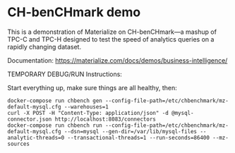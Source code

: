 # CH-benCHmark demo

This is a demonstration of Materialize on CH-benCHmark—a mashup of TPC-C and
TPC-H designed to test the speed of analytics queries on a rapidly changing
dataset.

Documentation: <https://materialize.com/docs/demos/business-intelligence/>

TEMPORARY DEBUG/RUN Instructions:

Start everything up, make sure things are all healthy, then:
```
docker-compose run chbench gen --config-file-path=/etc/chbenchmark/mz-default-mysql.cfg --warehouses=1
curl -X POST -H "Content-Type: application/json" -d @mysql-connector.json http://localhost:8083/connectors
docker-compose run chbench run --config-file-path=/etc/chbenchmark/mz-default-mysql.cfg --dsn=mysql --gen-dir=/var/lib/mysql-files --analytic-threads=0 --transactional-threads=1 --run-seconds=86400 --mz-sources
```